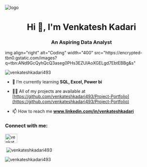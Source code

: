 ![logo](https://images.shiksha.com/mediadata/shikshaOnline/mailers/2021/naukri-learning/oct/27oct/what-is-data-analyst.jpg)
<h1 align="center">Hi 👋, I'm Venkatesh Kadari</h1>
<h3 align="center">An Aspiring Data Analyst</h3>
img align="right" alt="Coding" width="400" src="https://encrypted-tbn0.gstatic.com/images?q=tbn:ANd9GcQyhQcQ3aseg0PHs3EZUIAoXGELgd7EbtEBBg&s"

<p align="left"> <img src="https://komarev.com/ghpvc/?username=venkateshkadari493&label=Profile%20views&color=0e75b6&style=flat" alt="venkateshkadari493" /> </p>

- 🌱 I’m currently learning **SQL, Excel, Power bi**

- 👨‍💻 All of my projects are available at [https://github.com/venkateshkadari493/Project-Portfolio](https://github.com/venkateshkadari493/Project-Portfolio)

- 📫 How to reach me **www.linkedin.com/in/venkateshkadari**

<h3 align="left">Connect with me:</h3>
<p align="left">
<a href="https://linkedin.com/in/venkatesh kadari" target="blank"><img align="center" src="https://raw.githubusercontent.com/rahuldkjain/github-profile-readme-generator/master/src/images/icons/Social/linked-in-alt.svg" alt="venkatesh kadari" height="30" width="40" /></a>
</p>

<p>&nbsp;<img align="center" src="https://github-readme-stats.vercel.app/api?username=venkateshkadari493&show_icons=true&locale=en" alt="venkateshkadari493" /></p>

<p><img align="center" src="https://github-readme-streak-stats.herokuapp.com/?user=venkateshkadari493&" alt="venkateshkadari493" /></p>

